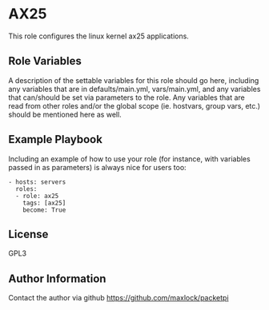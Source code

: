 AX25
=========

This role configures the linux kernel ax25 applications.


Role Variables
--------------

A description of the settable variables for this role should go here, including any variables that are in defaults/main.yml, vars/main.yml, and any variables that can/should be set via parameters to the role. Any variables that are read from other roles and/or the global scope (ie. hostvars, group vars, etc.) should be mentioned here as well.

Example Playbook
----------------

Including an example of how to use your role (for instance, with variables passed in as parameters) is always nice for users too:

```
- hosts: servers
  roles:
  - role: ax25
    tags: [ax25]
    become: True
```

License
-------

GPL3

Author Information
------------------

Contact the author via github https://github.com/maxlock/packetpi
